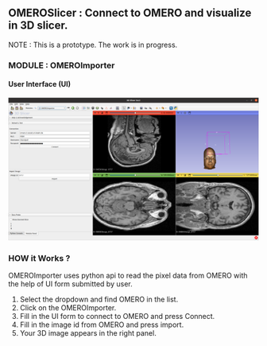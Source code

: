 ## OMEROSlicer : Connect to OMERO and visualize in 3D slicer.

NOTE : This is a prototype. The work is in progress.

### MODULE : OMEROImporter

#### User Interface (UI)

![](UI-Screenshot.png)


### HOW it Works ?

OMEROImporter uses python api to read the pixel data from OMERO with the help of UI form submitted by user.

1. Select the dropdown and find OMERO in the list.
2. Click on the OMEROImporter.
3. Fill in the UI form to connect to OMERO and press Connect.
4. Fill in the image id from OMERO and press import.
5. Your 3D image appears in the right panel.
